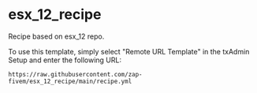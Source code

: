 # esx_12_recipe
Recipe based on esx_12 repo.

To use this template, simply select "Remote URL Template" in the txAdmin Setup and enter the following URL:

```
https://raw.githubusercontent.com/zap-fivem/esx_12_recipe/main/recipe.yml
```
